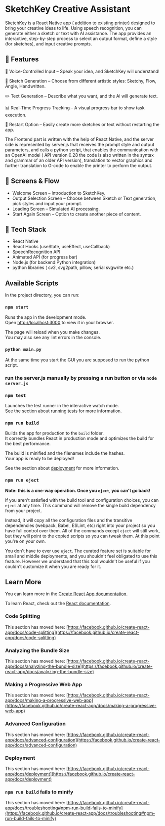 # SketchKey Creative Assistant
SketchKey is a React Native app ( addition to existing printer) designed to bring your creative ideas to life. Using speech recognition, you can generate either a sketch or text with AI assistance. The app provides an interactive, step-by-step process to select an output format, define a style (for sketches), and input creative prompts.

## 🚀 Features
🎤 Voice-Controlled Input – Speak your idea, and SketchKey will understand!

🎨 Sketch Generation – Choose from different artistic styles: Sketchy, Flow, Angle, Handwritten.

✏️ Text Generation – Describe what you want, and the AI will generate text.

📊 Real-Time Progress Tracking – A visual progress bar to show task execution.

🔄 Restart Option – Easily create more sketches or text without restarting the app.

The Frontend part is written with the help of React Native, and the server side is represented by server.js that receives the prompt style and output parameters, and calls a python script, that enables the communication with an OpenAI model 
( API version 0.28 the code is also written in the syntax and grammar of an older API version),
translation to vector graphics and further translation to G-code to enable the printer to perform the output.


## 📱 Screens & Flow
- Welcome Screen – Introduction to SketchKey.
- Output Selection Screen – Choose between Sketch or Text generation, pick styles and input your prompt.
- Loading Screen – Simulated AI processing.
- Start Again Screen – Option to create another piece of content.

## 🔧 Tech Stack
* React Native
* React Hooks (useState, useEffect, useCallback)
* SpeechRecognition API
* Animated API (for progress bar)
* Node.js (for backend Python integration)
* python libraries ( cv2, svg2path, pillow, serial svgwrite etc.)

  
## Available Scripts

In the project directory, you can run:

### `npm start`

Runs the app in the development mode.\
Open [http://localhost:3000](http://localhost:3000) to view it in your browser.

The page will reload when you make changes.\
You may also see any lint errors in the console.

### `python main.py`

At the same time you start the GUI you are supposed to run the python script.

### run the server.js manually by pressing a run button or via `node server.js`

### `npm test`

Launches the test runner in the interactive watch mode.\
See the section about [running tests](https://facebook.github.io/create-react-app/docs/running-tests) for more information.

### `npm run build`

Builds the app for production to the `build` folder.\
It correctly bundles React in production mode and optimizes the build for the best performance.

The build is minified and the filenames include the hashes.\
Your app is ready to be deployed!

See the section about [deployment](https://facebook.github.io/create-react-app/docs/deployment) for more information.

### `npm run eject`

**Note: this is a one-way operation. Once you `eject`, you can't go back!**

If you aren't satisfied with the build tool and configuration choices, you can `eject` at any time. This command will remove the single build dependency from your project.

Instead, it will copy all the configuration files and the transitive dependencies (webpack, Babel, ESLint, etc) right into your project so you have full control over them. All of the commands except `eject` will still work, but they will point to the copied scripts so you can tweak them. At this point you're on your own.

You don't have to ever use `eject`. The curated feature set is suitable for small and middle deployments, and you shouldn't feel obligated to use this feature. However we understand that this tool wouldn't be useful if you couldn't customize it when you are ready for it.

## Learn More

You can learn more in the [Create React App documentation](https://facebook.github.io/create-react-app/docs/getting-started).

To learn React, check out the [React documentation](https://reactjs.org/).

### Code Splitting

This section has moved here: [https://facebook.github.io/create-react-app/docs/code-splitting](https://facebook.github.io/create-react-app/docs/code-splitting)

### Analyzing the Bundle Size

This section has moved here: [https://facebook.github.io/create-react-app/docs/analyzing-the-bundle-size](https://facebook.github.io/create-react-app/docs/analyzing-the-bundle-size)

### Making a Progressive Web App

This section has moved here: [https://facebook.github.io/create-react-app/docs/making-a-progressive-web-app](https://facebook.github.io/create-react-app/docs/making-a-progressive-web-app)

### Advanced Configuration

This section has moved here: [https://facebook.github.io/create-react-app/docs/advanced-configuration](https://facebook.github.io/create-react-app/docs/advanced-configuration)

### Deployment

This section has moved here: [https://facebook.github.io/create-react-app/docs/deployment](https://facebook.github.io/create-react-app/docs/deployment)

### `npm run build` fails to minify

This section has moved here: [https://facebook.github.io/create-react-app/docs/troubleshooting#npm-run-build-fails-to-minify](https://facebook.github.io/create-react-app/docs/troubleshooting#npm-run-build-fails-to-minify)
